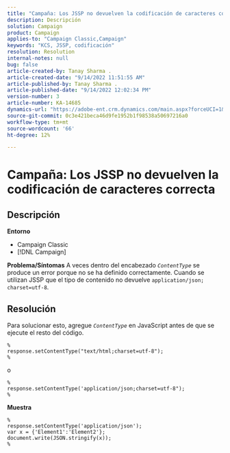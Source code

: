 ```yaml
---
title: "Campaña: Los JSSP no devuelven la codificación de caracteres correcta"
description: Descripción
solution: Campaign
product: Campaign
applies-to: "Campaign Classic,Campaign"
keywords: "KCS, JSSP, codificación"
resolution: Resolution
internal-notes: null
bug: false
article-created-by: Tanay Sharma .
article-created-date: "9/14/2022 11:51:55 AM"
article-published-by: Tanay Sharma .
article-published-date: "9/14/2022 12:02:34 PM"
version-number: 3
article-number: KA-14685
dynamics-url: "https://adobe-ent.crm.dynamics.com/main.aspx?forceUCI=1&pagetype=entityrecord&etn=knowledgearticle&id=42acc49e-2334-ed11-9db1-002248086735"
source-git-commit: 0c3e421beca46d9fe1952b1f98538a50697216a0
workflow-type: tm+mt
source-wordcount: '66'
ht-degree: 12%

---
```


# Campaña: Los JSSP no devuelven la codificación de caracteres correcta

## Descripción

<b>Entorno</b>
- Campaign Classic
- [!DNL Campaign]



<b>Problema/Síntomas</b>
A veces dentro del encabezado *`ContentType`* se produce un error porque no se ha definido correctamente. Cuando se utilizan JSSP que el tipo de contenido no devuelve `application/json; charset=utf-8`.


## Resolución


Para solucionar esto, agregue *`ContentType`* en JavaScript antes de que se ejecute el resto del código.


```
%
response.setContentType("text/html;charset=utf-8");
%
```




o




```
%
response.setContentType('application/json;charset=utf-8");
%
```


<b>Muestra</b>


```
%
response.setContentType('application/json');
var x = {'Element1':'Element2'};
document.write(JSON.stringify(x));
%
```
